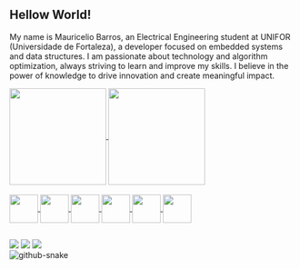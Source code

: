 ## Hellow World!

My name is Mauricelio Barros, an Electrical Engineering student at UNIFOR (Universidade de Fortaleza), a developer focused on embedded systems and data structures. I am passionate about technology and algorithm optimization, always striving to learn and improve my skills. I believe in the power of knowledge to drive innovation and create meaningful impact.

<div>
<a href="https://github.com/anuraghazra/github-readme-stats">
  <img height="170cm" align="center" src="https://github-readme-stats.vercel.app/api?username=mauriceliocb&show_icons=true&theme=dracula&include_all_commits=true&count_private=true">
  <img height="170cm" align="center" src="https://github-readme-stats.vercel.app/api/top-langs/?username=anuraghazra&layout=compact&langs_count=4&theme=dracula">
</div>

<div style="display: inline_block"><br>
  <img align="center" height="50" width="50" src="https://cdn.jsdelivr.net/gh/devicons/devicon@latest/icons/java/java-original.svg">
  <img align="center" height="50" width="50" src="https://cdn.jsdelivr.net/gh/devicons/devicon@latest/icons/javascript/javascript-original.svg">
  <img align="center" height="50" width="50" src="https://cdn.jsdelivr.net/gh/devicons/devicon@latest/icons/c/c-original.svg">
  <img align="center" height="50" width="50" src="https://cdn.jsdelivr.net/gh/devicons/devicon@latest/icons/cplusplus/cplusplus-original.svg">
  <img align="center" height="50" width="50" src="https://cdn.jsdelivr.net/gh/devicons/devicon@latest/icons/python/python-original.svg">
  <img align="center" height="50" width="50" src="https://cdn.jsdelivr.net/gh/devicons/devicon@latest/icons/swift/swift-original.svg"">
</div>

##

<div>
  <a href="https://www.linkedin.com/in/mauriceliocb" target="_blank"><img src="https://img.shields.io/badge/-LinkedIn-%230077B5?style=for-the-badge&logo=linkedin&logoColor=white" target="_blank"></a>  
  <a href="mailto:mauriceliocb@outlook.com"><img src="https://img.shields.io/badge/Microsoft_Outlook-0078D4?style=for-the-badge&logo=microsoft-outlook&logoColor=white" target="_blank"></a>
  <a href="mailto:mauriceliocb@gmail.com"><img src="https://img.shields.io/badge/Gmail-D14836?style=for-the-badge&logo=gmail&logoColor=white" target="_blank"></a>
</div>

<picture>
  <source media="(prefers-color-scheme: dark)" srcset="https://raw.githubusercontent.com/mauriceliocb/mauriceliocb/output/github-snake-dark.svg" />
  <source media="(prefers-color-scheme: light)" srcset="https://raw.githubusercontent.com/mauriceliocb/mauriceliocb/output/github-snake.svg" />
  <img alt="github-snake" src="https://raw.githubusercontent.com/mauriceliocb/mauriceliocb/github-snake.svg" />
</picture>
